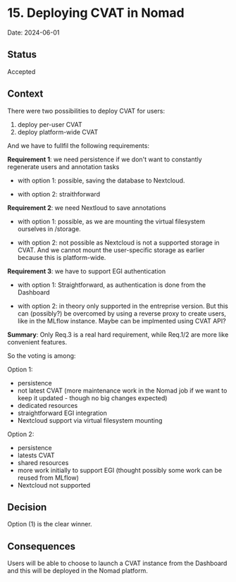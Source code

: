 # 15. Deploying CVAT in Nomad

Date: 2024-06-01

## Status

Accepted

## Context

There were two possibilities to deploy CVAT for users:

1) deploy per-user CVAT
2) deploy platform-wide CVAT

And we have to fullfil the following requirements:

**Requirement 1**: we need persistence if we don't want to constantly
regenerate users and annotation tasks

- with option 1:
  possible, saving the database to Nextcloud.

- with option 2:
  straithforward

**Requirement 2**: we need Nextloud to save annotations

- with option 1:
  possible, as we are mounting the virtual filesystem ourselves in /storage.

- with option 2:
  not possible as Nextcloud is not a supported storage in CVAT. And we
  cannot mount the user-specific storage as earlier because this is
  platform-wide.


**Requirement 3**: we have to support EGI authentication

- with option 1:
  Straightforward, as authentication is done from the Dashboard

- with option 2:
  in theory only supported in the entreprise version. But this can
  (possibly?) be overcomed by using a reverse proxy to create users, like
  in the MLflow instance. Maybe can be implmented using CVAT API?


**Summary**:
Only Req.3 is a real hard requirement, while Req.1/2 are more like
convenient features.

So the voting is among:

Option 1:
- persistence
- not latest CVAT (more maintenance work in the Nomad job if we want to
  keep it updated - though no big changes expected)
- dedicated resources
- straightforward EGI integration
- Nextcloud support via virtual filesystem mounting

Option 2:
- persistence
- latests CVAT
- shared resources
- more work initially to support EGI (thought possibly some work can be
  reused from MLflow)
- Nextcloud not supported


## Decision

Option (1) is the clear winner.

## Consequences

Users will be able to choose to launch a CVAT instance from the Dashboard
and this will be deployed in the Nomad platform.
